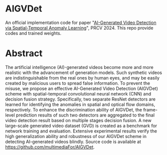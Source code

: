 # AIGVDet
An official implementation code for paper "[AI-Generated Video Detection via Spatial-Temporal Anomaly Learning](https://arxiv.org/abs/2403.16638)", PRCV 2024. This repo provide codes and trained weights.
# Abstract
The artificial intelligence (AI)-generated videos become more and more realistic with the advancement of generation models. Such synthetic videos are indistinguishable from the real ones by human eyes, and may be easily created by malicious users to spread false information. To prevent the misuse, we propose an effective AI-Generated Video Detection (AIGVDet) scheme with spatial-temporal convolutional neural network (CNN) and decision fusion strategy. Specifically, two separate ResNet detectors are learned for identifying the anomalies in spatial and optical flow domains, respectively. To enhance the discrimination ability of AIGVDet, the frame-level prediction results of such two detectors are aggregated to the final video detection result based on multiple stages decision fusion. A new large-scale generated video dataset (GVD) is created as a benchmark for network training and evaluation. Extensive experimental results verify the high generalization ability and robustness of our AIGVDet scheme in detecting AI-generated videos blindly. Source code is available at https://github.com/multimediaFor/AIGVDet.
